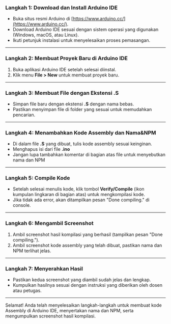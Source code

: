 ### Langkah 1: **Download dan Install Arduino IDE**  
- Buka situs resmi Arduino di [https://www.arduino.cc/](https://www.arduino.cc/).  
- Download Arduino IDE sesuai dengan sistem operasi yang digunakan (Windows, macOS, atau Linux).  
- Ikuti petunjuk instalasi untuk menyelesaikan proses pemasangan.

---

### Langkah 2: **Membuat Proyek Baru di Arduino IDE**  
1. Buka aplikasi Arduino IDE setelah selesai diinstal.  
2. Klik menu **File > New** untuk membuat proyek baru.  

---

### Langkah 3: **Membuat File dengan Ekstensi .S**  
- Simpan file baru dengan ekstensi **.S** dengan nama bebas.
- Pastikan menyimpan file di folder yang sesuai untuk memudahkan pencarian.

---

### Langkah 4: **Menambahkan Kode Assembly dan Nama&NPM**  
- Di dalam file **.S** yang  dibuat, tulis kode assembly sesuai keinginan.  
- Menghapus isi dari file **.ino**
- Jangan lupa tambahkan komentar di bagian atas file untuk menyebutkan nama dan NPM

---

### Langkah 5: **Compile Kode**  
- Setelah selesai menulis kode, klik tombol **Verify/Compile** (ikon kumpulan lingkaran di bagian atas) untuk mengkompilasi kode.  
- Jika tidak ada error, akan ditampilkan pesan "Done compiling." di console.

---

### Langkah 6: **Mengambil Screenshot**  
1. Ambil screenshot hasil kompilasi yang berhasil (tampilkan pesan "Done compiling.").  
2. Ambil screenshot kode assembly yang telah dibuat, pastikan nama dan NPM terlihat jelas.

---

### Langkah 7: **Menyerahkan Hasil**  
- Pastikan kedua screenshot yang diambil sudah jelas dan lengkap.  
- Kumpulkan hasilnya sesuai dengan instruksi yang diberikan oleh dosen atau petugas.

---

Selamat! Anda telah menyelesaikan langkah-langkah untuk membuat kode Assembly di Arduino IDE, menyertakan nama dan NPM, serta mengumpulkan screenshot hasil kompilasi.
